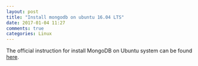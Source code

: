 ```yaml
---
layout: post
title: "Install mongodb on ubuntu 16.04 LTS"
date: 2017-01-04 11:27
comments: true
categories: Linux
---
```


The official instruction for install MongoDB on Ubuntu system can be found [here](https://docs.mongodb.com/getting-started/shell/tutorial/install-mongodb-on-ubuntu/). 
